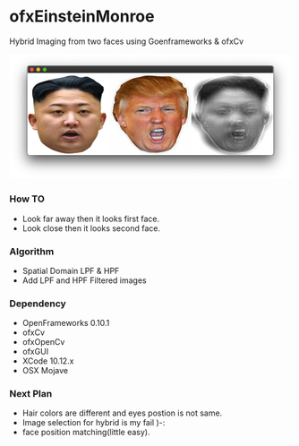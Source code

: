 # ofxEinsteinMonroe
Hybrid Imaging from two faces using Goenframeworks &amp; ofxCv

![Hybrid example]( https://github.com/bemoregt/ofxEinsteinMonroe/blob/master/test.png "Hybrid")

### How TO
- Look far away then it looks first face.
- Look close then it looks second face.

### Algorithm
- Spatial Domain LPF & HPF
- Add LPF and HPF Filtered images

### Dependency
- OpenFrameworks 0.10.1
- ofxCv
- ofxOpenCv
- ofxGUI
- XCode 10.12.x
- OSX Mojave

### Next Plan
- Hair colors are different and eyes postion is not same.
- Image selection for hybrid is my fail )-:
- face position matching(little easy).


